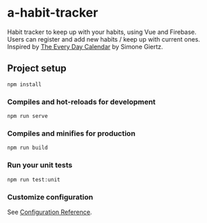 # a-habit-tracker

Habit tracker to keep up with your habits, using Vue and Firebase.  
Users can register and add new habits / keep up with current ones.  
Inspired by [The Every Day Calendar](https://www.kickstarter.com/projects/simonegiertz/the-every-day-calendar?lang=de) by Simone Giertz.

## Project setup
```
npm install
```

### Compiles and hot-reloads for development
```
npm run serve
```

### Compiles and minifies for production
```
npm run build
```

### Run your unit tests
```
npm run test:unit
```

### Customize configuration
See [Configuration Reference](https://cli.vuejs.org/config/).
